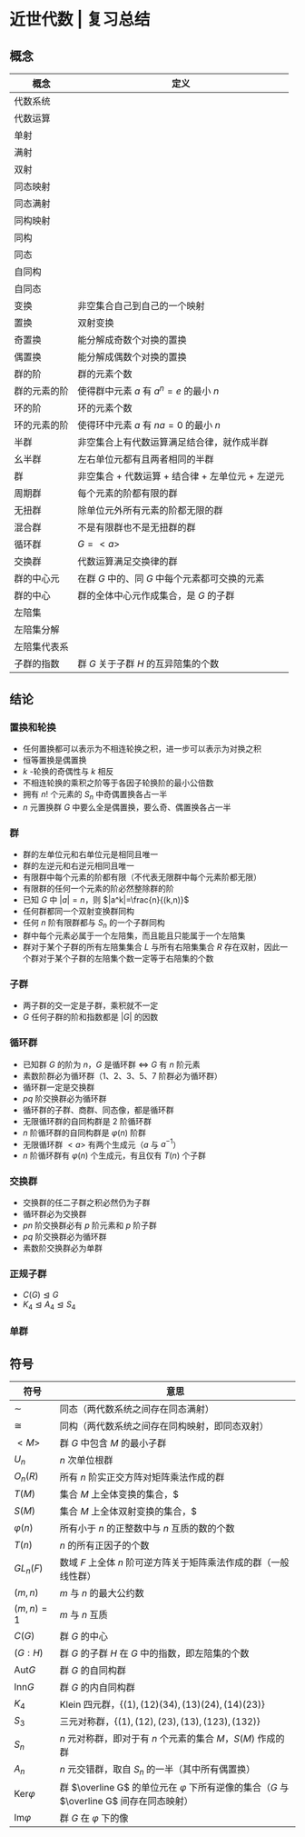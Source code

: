 # 近世代数 | 复习总结

## 概念

| 概念         | 定义                                             |
| ------------ | ------------------------------------------------ |
| 代数系统     |                                                  |
| 代数运算     |                                                  |
| 单射         |                                                  |
| 满射         |                                                  |
| 双射         |                                                  |
| 同态映射     |                                                  |
| 同态满射     |                                                  |
| 同构映射     |                                                  |
| 同构         |                                                  |
| 同态         |                                                  |
| 自同构       |                                                  |
| 自同态       |                                                  |
| 变换         | 非空集合自己到自己的一个映射                     |
| 置换         | 双射变换                                         |
| 奇置换       | 能分解成奇数个对换的置换                         |
| 偶置换       | 能分解成偶数个对换的置换                         |
| 群的阶       | 群的元素个数                                     |
| 群的元素的阶 | 使得群中元素 $a$ 有 $a^n=e$ 的最小 $n$           |
| 环的阶       | 环的元素个数                                     |
| 环的元素的阶 | 使得环中元素 $a$ 有 $na=0$ 的最小 $n$            |
| 半群         | 非空集合上有代数运算满足结合律，就作成半群       |
| 幺半群       | 左右单位元都有且两者相同的半群                   |
| 群           | 非空集合 + 代数运算 + 结合律 + 左单位元 + 左逆元 |
| 周期群       | 每个元素的阶都有限的群                           |
| 无扭群       | 除单位元外所有元素的阶都无限的群                 |
| 混合群       | 不是有限群也不是无扭群的群                       |
| 循环群       | $G=<a>$                                          |
| 交换群       | 代数运算满足交换律的群                           |
| 群的中心元   | 在群 $G$ 中的、同 $G$ 中每个元素都可交换的元素   |
| 群的中心     | 群的全体中心元作成集合，是 $G$ 的子群            |
| 左陪集       |                                                  |
| 左陪集分解   |                                                  |
| 左陪集代表系 |                                                  |
| 子群的指数   | 群 $G$ 关于子群 $H$ 的互异陪集的个数             |

## 结论

### 置换和轮换

+ 任何置换都可以表示为不相连轮换之积，进一步可以表示为对换之积
+ 恒等置换是偶置换
+ $k$ -轮换的奇偶性与 $k$ 相反
+ 不相连轮换的乘积之阶等于各因子轮换阶的最小公倍数
+ 拥有 $n!$ 个元素的 $S_n$ 中奇偶置换各占一半
+ $n$ 元置换群 $G$ 中要么全是偶置换，要么奇、偶置换各占一半

### 群

+ 群的左单位元和右单位元是相同且唯一
+ 群的左逆元和右逆元相同且唯一
+ 有限群中每个元素的阶都有限（不代表无限群中每个元素阶都无限）
+ 有限群的任何一个元素的阶必然整除群的阶
+ 已知 $G$ 中 $|a|=n$，则 $|a^k|=\frac{n}{(k,n)}$
+ 任何群都同一个双射变换群同构
+ 任何 $n$ 阶有限群都与 $S_n$ 的一个子群同构
+ 群中每个元素必属于一个左陪集，而且能且只能属于一个左陪集
+ 群对于某个子群的所有左陪集集合 $L$ 与所有右陪集集合 $R$ 存在双射，因此一个群对于某个子群的左陪集个数一定等于右陪集的个数

### 子群

+ 两子群的交一定是子群，乘积就不一定
+ $G$ 任何子群的阶和指数都是 $|G|$ 的因数

### 循环群

+ 已知群 $G$ 的阶为 $n$，$G$ 是循环群 $\Leftrightarrow$ $G$ 有 $n$ 阶元素
+ 素数阶群必为循环群（1、2、3、5、7 阶群必为循环群）
+ 循环群一定是交换群
+ $pq$ 阶交换群必为循环群
+ 循环群的子群、商群、同态像，都是循环群
+ 无限循环群的自同构群是 2 阶循环群
+ $n$ 阶循环群的自同构群是 $\varphi(n)$ 阶群
+ 无限循环群 $<a>$ 有两个生成元（$a$ 与 $a^{-1}$）
+ $n$ 阶循环群有 $\varphi(n)$ 个生成元，有且仅有 $T(n)$ 个子群

### 交换群

+ 交换群的任二子群之积必然仍为子群
+ 循环群必为交换群
+ $pn$ 阶交换群必有 $p$ 阶元素和 $p$ 阶子群
+ $pq$ 阶交换群必为循环群
+ 素数阶交换群必为单群

### 正规子群

+ $C(G)\trianglelefteq G$ 
+ $K_4 \trianglelefteq A_4 \trianglelefteq S_4$

### 单群




## 符号

| 符号                   | 意思                                                         |
| ---------------------- | ------------------------------------------------------------ |
| $\sim$                 | 同态（两代数系统之间存在同态满射）                           |
| $\cong$                | 同构（两代数系统之间存在同构映射，即同态双射）               |
| $<M>$                  | 群 $G$ 中包含 $M$ 的最小子群                                 |
| $U_n$                  | $n$ 次单位根群                                               |
| $O_n(R)$               | 所有 $n$ 阶实正交方阵对矩阵乘法作成的群                      |
| $T(M)$                 | 集合 $M$ 上全体变换的集合，$|T(M)|=n^n$                      |
| $S(M)$                 | 集合 $M$ 上全体双射变换的集合，$|S(M)|=A_n^n=n!$             |
| $\varphi(n)$           | 所有小于 $n$ 的正整数中与 $n$ 互质的数的个数                 |
| $T(n)$                 | $n$ 的所有正因子的个数                                       |
| $GL_n(F)$              | 数域 $F$ 上全体 $n$ 阶可逆方阵关于矩阵乘法作成的群（一般线性群） |
| $(m,n)$                | $m$ 与 $n$ 的最大公约数                                      |
| $(m,n)=1$              | $m$ 与 $n$ 互质                                              |
| $C(G)$                 | 群 $G$ 的中心                                                |
| $(G:H)$                | 群 $G$ 的子群 $H$ 在 $G$ 中的指数，即左陪集的个数            |
| $\mathrm{Aut}G$        | 群 $G$ 的自同构群                                            |
| $\mathrm{Inn} G$       | 群 $G$ 的内自同构群                                          |
| $K_4$                  | Klein 四元群，$\{(1),(12)(34),(13)(24),(14)(23)\}$           |
| $S_3$                  | 三元对称群，$\{(1),(12),(23),(13),(123),(132)\}$             |
| $S_n$                  | $n$ 元对称群，即对于有 $n$ 个元素的集合 $M$，$S(M)$ 作成的群 |
| $A_n$                  | $n$ 元交错群，取自 $S_n$ 的一半（其中所有偶置换）            |
| $\mathrm{Ker} \varphi$ | 群 $\overline G$ 的单位元在 $\varphi$ 下所有逆像的集合（$G$ 与 $\overline G$ 间存在同态映射） |
| $\mathrm{Im}\varphi$   | 群 $G$ 在 $\varphi$ 下的像                                   |
